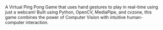 A Virtual Ping Pong Game that uses hand gestures to play in real-time using just a webcam!
Built using Python, OpenCV, MediaPipe, and cvzone, this game combines the power of Computer Vision with intuitive human-computer interaction.
